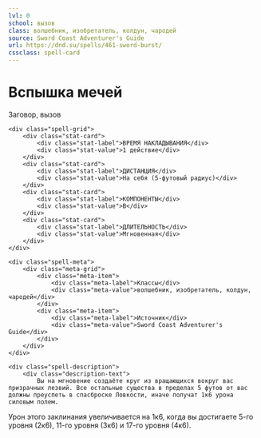 ```yaml
---
lvl: 0
school: вызов
class: волшебник, изобретатель, колдун, чародей
source: Sword Coast Adventurer's Guide
url: https://dnd.su/spells/461-sword-burst/
cssclass: spell-card
---
```


<div class="spell-container">
    <div class="spell-header">
        <h1 class="spell-name">Вспышка мечей</h1>
        <div class="spell-level">Заговор, вызов</div>
    </div>
    
    <div class="spell-grid">
        <div class="stat-card">
            <div class="stat-label">ВРЕМЯ НАКЛАДЫВАНИЯ</div>
            <div class="stat-value">1 действие</div>
        </div>
        <div class="stat-card">
            <div class="stat-label">ДИСТАНЦИЯ</div>
            <div class="stat-value">На себя (5-футовый радиус)</div>
        </div>
        <div class="stat-card">
            <div class="stat-label">КОМПОНЕНТЫ</div>
            <div class="stat-value">В</div>
        </div>
        <div class="stat-card">
            <div class="stat-label">ДЛИТЕЛЬНОСТЬ</div>
            <div class="stat-value">Мгновенная</div>
        </div>
    </div>
    
    <div class="spell-meta">
        <div class="meta-grid">
            <div class="meta-item">
                <div class="meta-label">Классы</div>
                <div class="meta-value">волшебник, изобретатель, колдун, чародей</div>
            </div>
            <div class="meta-item">
                <div class="meta-label">Источник</div>
                <div class="meta-value">Sword Coast Adventurer's Guide</div>
            </div>
        </div>
    </div>
    
    <div class="spell-description">
        <div class="description-text">
            Вы на мгновение создаёте круг из вращающихся вокруг вас призрачных лезвий. Все остальные существа в пределах 5 футов от вас должны преуспеть в спасброске Ловкости, иначе получат 1к6 урона силовым полем.
Урон этого заклинания увеличивается на 1к6, когда вы достигаете 5-го уровня (2к6), 11-го уровня (3к6) и 17-го уровня (4к6).
        </div>
    </div>
</div>